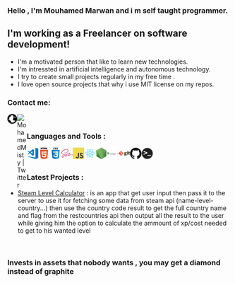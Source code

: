 

### Hello , I'm Mouhamed Marwan and i m self taught programmer.

## I'm working as a Freelancer on software development!
 - I'm a motivated person that like to learn new technologies.
 - I'm intressted in artificial intelligence and autonomous technology.
 - I try to create small projects regularly in my free time .
 - I love open source projects that why i use MIT license on my repos.

 ### Contact me:

 [<img align="left" alt="mistydev.cf" width="22px" src="https://raw.githubusercontent.com/iconic/open-iconic/master/svg/globe.svg" />][url]
 [<img align="left" alt="MohamedMisty | Twitter" width="22px" src="https://cdn.jsdelivr.net/npm/simple-icons@v3/icons/twitter.svg" />][twitter]

 <br />

 ### Languages and Tools :
 
 [<img align="left" alt="Visual Studio Code" width="26px" src="https://raw.githubusercontent.com/github/explore/80688e429a7d4ef2fca1e82350fe8e3517d3494d/topics/visual-studio-code/visual-studio-code.png" />][website]
 [<img align="left" alt="HTML5" width="26px" src="https://raw.githubusercontent.com/github/explore/80688e429a7d4ef2fca1e82350fe8e3517d3494d/topics/html/html.png" />][website]
[<img align="left" alt="CSS3" width="26px" src="https://raw.githubusercontent.com/github/explore/80688e429a7d4ef2fca1e82350fe8e3517d3494d/topics/css/css.png" />][website]
[<img align="left" alt="Sass" width="26px" src="https://raw.githubusercontent.com/github/explore/80688e429a7d4ef2fca1e82350fe8e3517d3494d/topics/sass/sass.png" />][website]
[<img align="left" alt="JavaScript" width="26px" src="https://raw.githubusercontent.com/github/explore/80688e429a7d4ef2fca1e82350fe8e3517d3494d/topics/javascript/javascript.png" />][website]
[<img align="left" alt="React" width="26px" src="https://raw.githubusercontent.com/github/explore/80688e429a7d4ef2fca1e82350fe8e3517d3494d/topics/react/react.png" />][website]
[<img align="left" alt="Node.js" width="26px" src="https://raw.githubusercontent.com/github/explore/80688e429a7d4ef2fca1e82350fe8e3517d3494d/topics/nodejs/nodejs.png" />][website]
[<img align="left" alt="MongoDB" width="26px" src="https://raw.githubusercontent.com/github/explore/80688e429a7d4ef2fca1e82350fe8e3517d3494d/topics/mongodb/mongodb.png" />][website]
[<img align="left" alt="Git" width="26px" src="https://raw.githubusercontent.com/github/explore/80688e429a7d4ef2fca1e82350fe8e3517d3494d/topics/git/git.png" />][website]
[<img align="left" alt="GitHub" width="26px" src="https://raw.githubusercontent.com/github/explore/78df643247d429f6cc873026c0622819ad797942/topics/github/github.png" />][website]
[<img align="left" alt="Terminal" width="26px" src="https://raw.githubusercontent.com/github/explore/80688e429a7d4ef2fca1e82350fe8e3517d3494d/topics/terminal/terminal.png" />][website]


<br />
<br />

 ### Latest Projects :
 - [Steam Level Calculator](https://steamlevelcalculator.herokuapp.com/) : is an app that get user input then pass it to the server to use it for fetching some data from steam api (name-level-country...) then use the country code result to get the full country name and flag from the restcountries api then output all the result to the user while giving him the option to calculate the ammount of xp/cost needed to get to his wanted level

 <br />
 
### Invests in assets that nobody wants , you may get a diamond instead of graphite

[website]:https://github.com/Mistydz
[url]:https://mistydev.cf/
[twitter]:https://twitter.com/MohamedMisty
